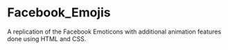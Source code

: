 # Facebook_Emojis
A replication of the Facebook Emoticons with additional animation features done using HTML and CSS.
